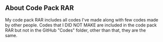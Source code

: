 ## About Code Pack RAR
My code pack RAR includes all codes I've made along with few codes made by other people. Codes that I DID NOT MAKE are included in the code pack RAR but not in the GitHub "Codes" folder, other than that, they are the same.
